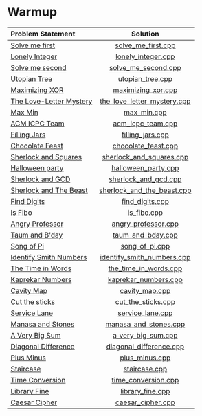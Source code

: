 # Warmup

|      Problem Statement       |            Solution             |
|:-----------------------------|:-------------------------------:|
| [Solve me first][]           | [solve_me_first.cpp][]          |
| [Lonely Integer][]           | [lonely_integer.cpp][]          |
| [Solve me second][]          | [solve_me_second.cpp][]         |
| [Utopian Tree][]             | [utopian_tree.cpp][]            |
| [Maximizing XOR][]           | [maximizing_xor.cpp][]          |
| [The Love-Letter Mystery][]  | [the_love_letter_mystery.cpp][] |
| [Max Min][]                  | [max_min.cpp][]                 |
| [ACM ICPC Team][]            | [acm_icpc_team.cpp][]           |
| [Filling Jars][]             | [filling_jars.cpp][]            |
| [Chocolate Feast][]          | [chocolate_feast.cpp][]         |
| [Sherlock and Squares][]     | [sherlock_and_squares.cpp][]    |
| [Halloween party][]          | [halloween_party.cpp][]         |
| [Sherlock and GCD][]         | [sherlock_and_gcd.cpp][]        |
| [Sherlock and The Beast][]   | [sherlock_and_the_beast.cpp][]  |
| [Find Digits][]              | [find_digits.cpp][]             |
| [Is Fibo][]                  | [is_fibo.cpp][]                 |
| [Angry Professor][]          | [angry_professor.cpp][]         |
| [Taum and B'day][]           | [taum_and_bday.cpp][]           |
| [Song of Pi][]               | [song_of_pi.cpp][]              |
| [Identify Smith Numbers][]   | [identify_smith_numbers.cpp][]  |
| [The Time in Words][]        | [the_time_in_words.cpp][]       |
| [Kaprekar Numbers][]         | [kaprekar_numbers.cpp][]        |
| [Cavity Map][]               | [cavity_map.cpp][]              |
| [Cut the sticks][]           | [cut_the_sticks.cpp][]          |
| [Service Lane][]             | [service_lane.cpp][]            |
| [Manasa and Stones][]        | [manasa_and_stones.cpp][]       |
| [A Very Big Sum][]           | [a_very_big_sum.cpp][]          |
| [Diagonal Difference][]      | [diagonal_difference.cpp][]     |
| [Plus Minus][]               | [plus_minus.cpp][]              |
| [Staircase][]                | [staircase.cpp][]               |
| [Time Conversion][]          | [time_conversion.cpp][]         |
| [Library Fine][]             | [library_fine.cpp][]            |
| [Caesar Cipher][]            | [caesar_cipher.cpp][]           |

[Solve me first]:          https://www.hackerrank.com/challenges/solve-me-first
[Lonely Integer]:          https://www.hackerrank.com/challenges/lonely-integer
[Solve me second]:         https://www.hackerrank.com/challenges/solve-me-second
[Utopian Tree]:            https://www.hackerrank.com/challenges/utopian-tree
[Maximizing XOR]:          https://www.hackerrank.com/challenges/utopian-tree
[The Love-Letter Mystery]: https://www.hackerrank.com/challenges/the-love-letter-mystery
[Max Min]:                 https://www.hackerrank.com/challenges/angry-children
[ACM ICPC Team]:           https://www.hackerrank.com/challenges/acm-icpc-team
[Filling Jars]:            https://www.hackerrank.com/challenges/filling-jars
[Chocolate Feast]:         https://www.hackerrank.com/challenges/chocolate-feast
[Sherlock and Squares]:    https://www.hackerrank.com/challenges/sherlock-and-squares
[Halloween party]:         https://www.hackerrank.com/challenges/halloween-party
[Sherlock and GCD]:        https://www.hackerrank.com/challenges/sherlock-and-gcd
[Sherlock and The Beast]:  https://www.hackerrank.com/challenges/sherlock-and-the-beast
[Find Digits]:             https://www.hackerrank.com/challenges/find-digits
[Is Fibo]:                 https://www.hackerrank.com/challenges/is-fibo
[Angry Professor]:         https://www.hackerrank.com/challenges/angry-professor
[Taum and B'day]:          https://www.hackerrank.com/challenges/taum-and-bday
[Song of Pi]:              https://www.hackerrank.com/challenges/song-of-pi
[Identify Smith Numbers]:  https://www.hackerrank.com/challenges/identify-smith-numbers
[The Time in Words]:       https://www.hackerrank.com/challenges/the-time-in-words
[Kaprekar Numbers]:        https://www.hackerrank.com/challenges/kaprekar-numbers
[Cavity Map]:              https://www.hackerrank.com/challenges/cavity-map
[Cut the sticks]:          https://www.hackerrank.com/challenges/cut-the-sticks
[Service Lane]:            https://www.hackerrank.com/challenges/service-lane
[Manasa and Stones]:       https://www.hackerrank.com/challenges/manasa-and-stones
[A Very Big Sum]:          https://www.hackerrank.com/challenges/a-very-big-sum
[Diagonal Difference]:     https://www.hackerrank.com/challenges/diagonal-difference
[Plus Minus]:              https://www.hackerrank.com/challenges/plus-minus
[Staircase]:               https://www.hackerrank.com/challenges/staircase
[Time Conversion]:         https://www.hackerrank.com/challenges/time-conversion
[Library Fine]:            https://www.hackerrank.com/challenges/library-fine
[Caesar Cipher]:           https://www.hackerrank.com/challenges/caesar-cipher-1

[solve_me_first.cpp]:          solve_me_first.cpp
[lonely_integer.cpp]:          lonely_integer.cpp
[solve_me_second.cpp]:         lonely_integer.cpp
[utopian_tree.cpp]:            utopian_tree.cpp
[maximizing_xor.cpp]:          maximizing_xor.cpp
[the_love_letter_mystery.cpp]: the_love_letter_mystery.cpp
[max_min.cpp]:                 max_min.cpp
[acm_icpc_team.cpp]:           acm_icpc_team.cpp
[filling_jars.cpp]:            filling_jars.cpp
[chocolate_feast.cpp]:         chocolate_feast.cpp
[sherlock_and_squares.cpp]:    sherlock_and_squares.cpp
[halloween_party.cpp]:         halloween_party.cpp
[sherlock_and_gcd.cpp]:        sherlock_and_gcd.cpp
[sherlock_and_the_beast.cpp]:  sherlock_and_the_beast.cpp
[find_digits.cpp]:             find_digits.cpp
[is_fibo.cpp]:                 is_fibo.cpp
[angry_professor.cpp]:         angry_professor.cpp
[taum_and_bday.cpp]:           taum_and_bday.cpp
[song_of_pi.cpp]:              song_of_pi.cpp
[identify_smith_numbers.cpp]:  identify_smith_numbers.cpp
[the_time_in_words.cpp]:       the_time_in_words.cpp
[kaprekar_numbers.cpp]:        kaprekar_numbers.cpp
[cavity_map.cpp]:              cavity_map.cpp
[cut_the_sticks.cpp]:          cut_the_sticks.cpp
[service_lane.cpp]:            service_lane.cpp
[manasa_and_stones.cpp]:       manasa_and_stones.cpp
[a_very_big_sum.cpp]:          a_very_big_sum.cpp
[diagonal_difference.cpp]:     diagonal_difference.cpp
[plus_minus.cpp]:              plus_minus.cpp
[staircase.cpp]:               staircase.cpp
[time_conversion.cpp]:         time_conversion.cpp
[library_fine.cpp]:            library_fine.cpp
[caesar_cipher.cpp]:           caesar_cipher.cpp
